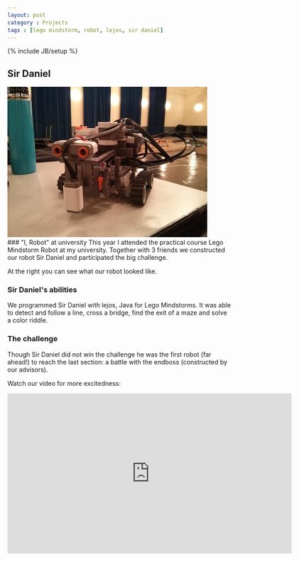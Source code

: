 ```yaml
---
layout: post
category : Projects
tags : [lego mindstorm, robot, lejos, sir daniel]
---
```

{% include JB/setup %}


## Sir Daniel
<div class="imageright">
    <img src="/assets/img/sirdaniel.jpg">
</div>
### "I, Robot" at university
This year I attended the practical course Lego Mindstorm Robot at my university. Together with 3 friends we constructed our robot Sir Daniel and participated the big challenge.

At the right you can see what our robot looked like.

### Sir Daniel's abilities
We programmed Sir Daniel with lejos, Java for Lego Mindstorms.
It was able to detect and follow a line, cross a bridge, find the exit of a maze and solve a color riddle.

### The challenge
Though Sir Daniel did not win the challenge he was the first robot (far ahead!) to reach the last section: a battle with the endboss (constructed by our advisors). 

Watch our video for more excitedness:

<div class="centering">
<iframe width="640" height="360" src="http://www.youtube.com/embed/tzhMOD3CbzQ" frameborder="0"> </iframe>
</div>